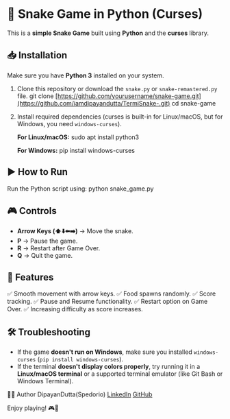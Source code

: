 # 🐍 Snake Game in Python (Curses)

This is a **simple Snake Game** built using **Python** and the **curses** library.

## 📥 Installation
Make sure you have **Python 3** installed on your system.

1. Clone this repository or download the `snake.py` or `snake-remastered.py` file.
   git clone [https://github.com/yourusername/snake-game.git](https://github.com/iamdipayandutta/TermiSnake-.git)
   cd snake-game

2. Install required dependencies (curses is built-in for Linux/macOS, 
but for Windows, you need `windows-curses`).
   
   **For Linux/macOS:**
   sudo apt install python3
   
   **For Windows:**
   pip install windows-curses

## ▶️ How to Run
Run the Python script using:
python snake_game.py

## 🎮 Controls
- **Arrow Keys (⬆️⬇️⬅️➡️)** → Move the snake.
- **P** → Pause the game.
- **R** → Restart after Game Over.
- **Q** → Quit the game.

## 🌟 Features
✅ Smooth movement with arrow keys.
✅ Food spawns randomly.
✅ Score tracking.
✅ Pause and Resume functionality.
✅ Restart option on Game Over.
✅ Increasing difficulty as score increases.

## 🛠 Troubleshooting
- If the game **doesn't run on Windows**, make sure you installed `windows-curses` (`pip install windows-curses`).
- If the terminal **doesn't display colors properly**, try running it in a **Linux/macOS terminal** or a supported terminal emulator (like Git Bash or Windows Terminal).



👨‍💻 Author
DipayanDutta(Spedorio)
[LinkedIn](https://www.linkedin.com/in/iamdipayandutta)
[GitHub](https://github.com/iamdipayandutta)

Enjoy playing! 🎮🐍


